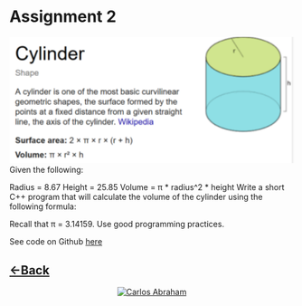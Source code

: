 # Assignment 2

![Cylinder](cylinder.png)
Given the following:

Radius = 8.67
Height = 25.85
Volume = π * radius^2 * height
Write a short C++ program that will calculate the volume of the cylinder using the following formula:

Recall that π = 3.14159. Use good programming practices.

See code on Github [here](https://github.com/19cah/mdc/blob/master/cpp/Assignment%202/assignment2/assignment2.cpp)

[←Back](https://19cah.com/mdc/class/)
---

<p align="center">
  <a href="https://github.com/19cah">
        <img src="https://img.shields.io/badge/Abraham-%4019cah-orange.svg"
            alt="Carlos Abraham"></a>
</p>
